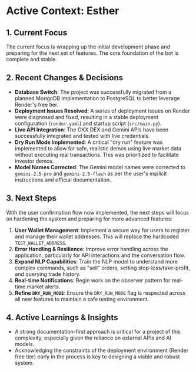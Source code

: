 # Active Context: Esther

## 1. Current Focus
The current focus is wrapping up the initial development phase and preparing for the next set of features. The core foundation of the bot is complete and stable.

## 2. Recent Changes & Decisions
- **Database Switch**: The project was successfully migrated from a planned MongoDB implementation to PostgreSQL to better leverage Render's free tier.
- **Deployment Issues Resolved**: A series of deployment issues on Render were diagnosed and fixed, resulting in a stable deployment configuration (`render.yaml`) and startup script (`src/main.py`).
- **Live API Integration**: The OKX DEX and Gemini APIs have been successfully integrated and tested with live credentials.
- **Dry Run Mode Implemented**: A critical "dry run" feature was implemented to allow for safe, realistic demos using live market data without executing real transactions. This was prioritized to facilitate investor demos.
- **Model Names Corrected**: The Gemini model names were corrected to `gemini-2.5-pro` and `gemini-2.5-flash` as per the user's explicit instructions and official documentation.

## 3. Next Steps
With the user confirmation flow now implemented, the next steps will focus on hardening the system and preparing for more advanced features:
1.  **User Wallet Management**: Implement a secure way for users to register and manage their wallet addresses. This will replace the hardcoded `TEST_WALLET_ADDRESS`.
2.  **Error Handling & Resilience**: Improve error handling across the application, particularly for API interactions and the conversation flow.
3.  **Expand NLP Capabilities**: Train the NLP model to understand more complex commands, such as "sell" orders, setting stop-loss/take-profit, and querying trade history.
4.  **Real-time Notifications**: Begin work on the observer pattern for real-time market alerts.
5.  **Refine `DRY_RUN_MODE`**: Ensure the `DRY_RUN_MODE` flag is respected across all new features to maintain a safe testing environment.

## 4. Active Learnings & Insights
- A strong documentation-first approach is critical for a project of this complexity, especially given the reliance on external APIs and AI models.
- Acknowledging the constraints of the deployment environment (Render free tier) early in the process is key to designing a viable and robust system.
